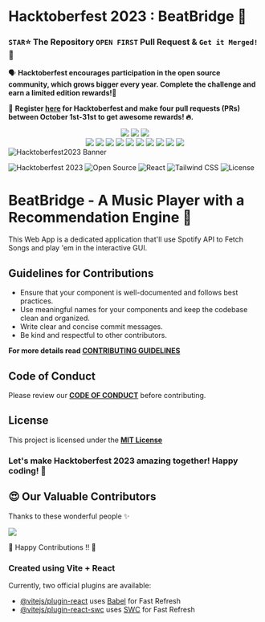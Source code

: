 # Hacktoberfest 2023 : BeatBridge 🚀

### `STAR`⭐ The Repository `OPEN FIRST` Pull Request & `Get it Merged!` 🎉

🗣 **Hacktoberfest encourages participation in the open source community, which grows bigger every year. Complete the challenge and earn a limited edition rewards!🚀**

📢 **Register [here](https://hacktoberfest.com) for Hacktoberfest and make four pull requests (PRs) between October 1st-31st to get awesome rewards! 🔥.**

<div align="center">
<img src="https://forthebadge.com/images/badges/built-with-love.svg" />
<img src="https://forthebadge.com/images/badges/uses-brains.svg" />
<img src="https://forthebadge.com/images/badges/powered-by-responsibility.svg" />
   <br>
   <img src="https://img.shields.io/github/repo-size/pooranjoyb/BeatBridge?style=for-the-badge" />
   <img src="https://img.shields.io/github/issues/pooranjoyb/BeatBridge?style=for-the-badge" />
   <img src="https://img.shields.io/github/issues-closed-raw/pooranjoyb/BeatBridge?style=for-the-badge" />
    <img src="https://img.shields.io/github/license/pooranjoyb/BeatBridge?style=for-the-badge" />

   <img src="https://img.shields.io/github/issues-pr/pooranjoyb/BeatBridge?style=for-the-badge" />
    <img src="https://img.shields.io/github/contributors/pooranjoyb/BeatBridge?style=for-the-badge" />
    <img src="https://img.shields.io/github/stars/pooranjoyb/BeatBridge?style=for-the-badge" />
  
   <img src="https://img.shields.io/github/issues-pr-closed-raw/pooranjoyb/BeatBridge?style=for-the-badge" />
   <img src="https://img.shields.io/github/forks/pooranjoyb/BeatBridge?style=for-the-badge" />
  <img src="https://img.shields.io/github/last-commit/pooranjoyb/BeatBridge?style=for-the-badge" />
     </div>

<img src="https://github.com/pooranjoyb/React-Aura/blob/master/public/hacktoberfest_icon.png?raw=true" alt="Hacktoberfest2023 Banner"/>

![Hacktoberfest 2023](https://img.shields.io/badge/Hacktoberfest-2023-blueviolet.svg)
![Open Source](https://img.shields.io/badge/Open%20Source-Yes-brightgreen.svg)
![React](https://img.shields.io/badge/React-^18.2.0-blue.svg)
![Tailwind CSS](https://img.shields.io/badge/Tailwind%20CSS-^2.2.19-38B2AC.svg)
![License](https://img.shields.io/badge/License-MIT-brightgreen.svg)

# BeatBridge - A Music Player with a Recommendation Engine 🚀

This Web App is a dedicated application that'll use Spotify API to Fetch Songs and play 'em in the interactive GUI.

## Guidelines for Contributions

- Ensure that your component is well-documented and follows best practices.
- Use meaningful names for your components and keep the codebase clean and organized.
- Write clear and concise commit messages.
- Be kind and respectful to other contributors.

**For more details read [CONTRIBUTING GUIDELINES](CONTRIBUTING.md)**

## Code of Conduct

Please review our **[CODE OF CONDUCT](CODE_OF_CONDUCT.md)** before contributing.

## License

This project is licensed under the **[MIT License](LICENSE)**

### Let's make Hacktoberfest 2023 amazing together! Happy coding! 🎉

## 😍 Our Valuable Contributors

Thanks to these wonderful people ✨

<a href="https://github.com/pooranjoyb/BeatBridge/graphs/contributors">
  <img src="https://contrib.rocks/image?repo=pooranjoyb/BeatBridge" />
</a>

💙 Happy Contributions !! 💙

### Created using Vite + React

Currently, two official plugins are available:

- [@vitejs/plugin-react](https://github.com/vitejs/vite-plugin-react/blob/main/packages/plugin-react/README.md) uses [Babel](https://babeljs.io/) for Fast Refresh
- [@vitejs/plugin-react-swc](https://github.com/vitejs/vite-plugin-react-swc) uses [SWC](https://swc.rs/) for Fast Refresh

